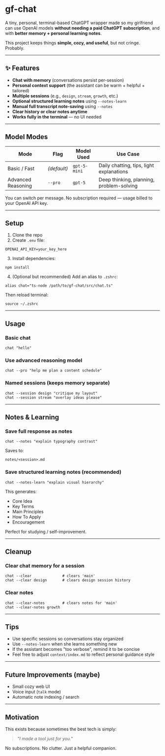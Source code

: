 # gf-chat

A tiny, personal, terminal-based ChatGPT wrapper made so my girlfriend can use OpenAI models **without needing a paid ChatGPT subscription**, and with **better memory + personal learning notes**.

This project keeps things **simple, cozy, and useful**, but not cringe. Probably.

---

## ✨ Features

- **Chat with memory** (conversations persist per-session)
- **Personal context support** (the assistant can be warm + helpful + tailored)
- **Multiple sessions** (e.g., `design`, `stream`, `growth`, etc.)
- **Optional structured learning notes** using `--notes-learn`
- **Manual full transcript note-saving** using `--notes`
- **Clear history or clear notes anytime**
- **Works fully in the terminal** — no UI needed

---

## Model Modes

| Mode | Flag | Model Used | Use Case |
|------|------|------------|----------|
| Basic / Fast | *(default)* | `gpt-5-mini` | Daily chatting, tips, light explanations |
| Advanced Reasoning | `--pro` | `gpt-5` | Deep thinking, planning, problem-solving |

You can switch per message. No subscription required — usage billed to your OpenAI API key.

---

## Setup

1. Clone the repo
2. Create `.env` file:

```
OPENAI_API_KEY=your_key_here
```

3. Install dependencies:
```
npm install
```

4. (Optional but recommended) Add an alias to `.zshrc`:
```
alias chat="ts-node /path/to/gf-chat/src/chat.ts"
```
Then reload terminal:
```
source ~/.zshrc
```

---

## Usage

### Basic chat
```
chat "hello"
```

### Use advanced reasoning model
```
chat --pro "help me plan a content schedule"
```

### Named sessions (keeps memory separate)
```
chat --session design "critique my layout"
chat --session stream "overlay ideas please"
```

---

## Notes & Learning

### Save full response as notes
```
chat --notes "explain typography contrast"
```
Saves to:
```
notes/<session>.md
```

### Save **structured learning notes** (recommended)
```
chat --notes-learn "explain visual hierarchy"
```
This generates:
- Core Idea
- Key Terms
- Main Principles
- How To Apply
- Encouragement

Perfect for studying / self-improvement.

---

## Cleanup

### Clear chat memory for a session
```
chat --clear              # clears 'main'
chat --clear design       # clears design session history
```

### Clear notes
```
chat --clear-notes        # clears notes for 'main'
chat --clear-notes growth
```

---

## Tips
- Use specific sessions so conversations stay organized
- Use `--notes-learn` when she learns something new
- If the assistant becomes "too verbose", remind it to be concise
- Feel free to adjust `context/index.md` to reflect personal guidance style

---

## Future Improvements (maybe)
- Small cozy web UI
- Voice input (`talk` mode)
- Automatic note indexing / search

---

## Motivation
This exists because sometimes the best tech is simply:
> _"I made a tool just for you."_

No subscriptions. No clutter. Just a helpful companion.
